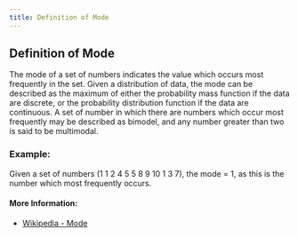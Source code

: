 ```yaml
---
title: Definition of Mode
---
```

## Definition of Mode

The mode of a set of numbers indicates the value which occurs most frequently in the set.
Given a distribution of data, the mode can be described as the maximum of either the probability mass function if the data are discrete, or the probability distribution function if the data are continuous. A set of number in which there are numbers which occur most frequently may be described as bimodel, and any number greater than two is said to be multimodal. 

### Example:

Given a set of numbers (1 1 2 4 5 5 8 9 10 1 3 7), the mode = 1, as this is the number which most frequently occurs. 

#### More Information:

- [Wikipedia - Mode](https://en.wikipedia.org/wiki/Mode_(statistics))

